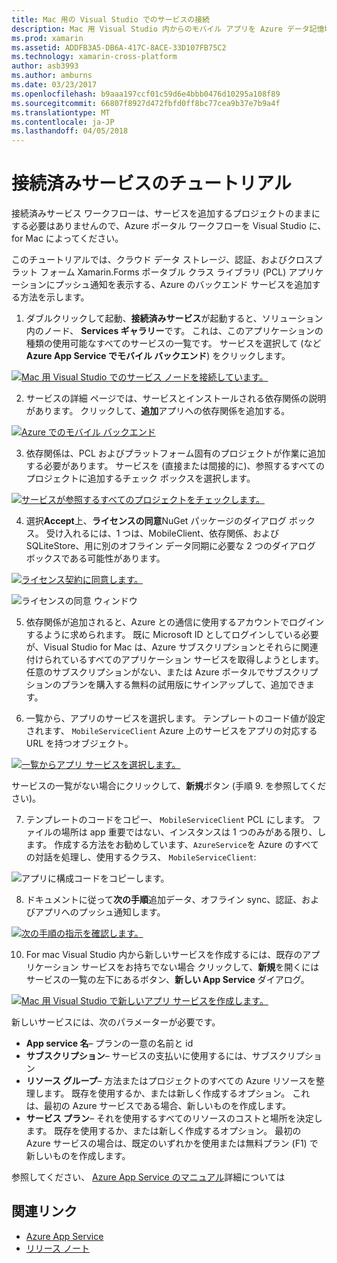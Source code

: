 ```yaml
---
title: Mac 用の Visual Studio でのサービスの接続
description: Mac 用 Visual Studio 内からのモバイル アプリを Azure データ記憶域、認証、およびプッシュ通知を追加します。
ms.prod: xamarin
ms.assetid: ADDFB3A5-DB6A-417C-8ACE-33D107FB75C2
ms.technology: xamarin-cross-platform
author: asb3993
ms.author: amburns
ms.date: 03/23/2017
ms.openlocfilehash: b9aaa197ccf01c59d6e4bbb0476d10295a108f89
ms.sourcegitcommit: 66807f8927d472fbfd0ff8bc77cea9b37e7b9a4f
ms.translationtype: MT
ms.contentlocale: ja-JP
ms.lasthandoff: 04/05/2018
---
```

# <a name="connected-services-walkthrough"></a>接続済みサービスのチュートリアル

接続済みサービス ワークフローは、サービスを追加するプロジェクトのままにする必要はありませんので、Azure ポータル ワークフローを Visual Studio に、for Mac によってください。

このチュートリアルでは、クラウド データ ストレージ、認証、およびクロスプラット フォーム Xamarin.Forms ポータブル クラス ライブラリ (PCL) アプリケーションにプッシュ通知を表示する、Azure のバックエンド サービスを追加する方法を示します。


1.  ダブルクリックして起動、**接続済みサービス**が起動すると、ソリューション内のノード、 **Services ギャラリー**です。
  これは、このアプリケーションの種類の使用可能なすべてのサービスの一覧です。 サービスを選択して (など**Azure App Service でモバイル バックエンド**) をクリックします。

  [![](connected-services-images/image001-sml.png "Mac 用 Visual Studio でのサービス ノードを接続しています。")](connected-services-images/image001.png#lightbox)

2. サービスの詳細 ページでは、サービスとインストールされる依存関係の説明があります。
  クリックして、**追加**アプリへの依存関係を追加する。

  [![](connected-services-images/image002-sml.png "Azure でのモバイル バックエンド")](connected-services-images/image002.png#lightbox)

3. 依存関係は、PCL およびプラットフォーム固有のプロジェクトが作業に追加する必要があります。
  サービスを (直接または間接的に)、参照するすべてのプロジェクトに追加するチェック ボックスを選択します。

  [![](connected-services-images/image003-sml.png "サービスが参照するすべてのプロジェクトをチェックします。")](connected-services-images/image003.png#lightbox)

4. 選択**Accept**上、**ライセンスの同意**NuGet パッケージのダイアログ ボックス。
  受け入れるには、1 つは、MobileClient、依存関係、および SQLiteStore、用に別のオフライン データ同期に必要な 2 つのダイアログ ボックスである可能性があります。

  [![](connected-services-images/image004-sml.png "ライセンス契約に同意します。")](connected-services-images/image004.png#lightbox)

  ![](connected-services-images/image005.png "ライセンスの同意 ウィンドウ")

5. 依存関係が追加されると、Azure との通信に使用するアカウントでログインするように求められます。
  既に Microsoft ID としてログインしている必要が、Visual Studio for Mac は、Azure サブスクリプションとそれらに関連付けられているすべてのアプリケーション サービスを取得しようとします。 任意のサブスクリプションがない、または Azure ポータルでサブスクリプションのプランを購入する無料の試用版にサインアップして、追加できます。

6. 一覧から、アプリのサービスを選択します。 テンプレートのコード値が設定されます、 `MobileServiceClient` Azure 上のサービスをアプリの対応する URL を持つオブジェクト。

  [![](connected-services-images/image006-sml.png "一覧からアプリ サービスを選択します。")](connected-services-images/image006.png#lightbox)

  サービスの一覧がない場合にクリックして、**新規**ボタン (手順 9. を参照してください)。

7. テンプレートのコードをコピー、 `MobileServiceClient` PCL にします。 ファイルの場所は app 重要ではない、インスタンスは 1 つのみがある限り、します。
  作成する方法をお勧めしています、`AzureService`を Azure のすべての対話を処理し、使用するクラス、 `MobileServiceClient`:

  ![](connected-services-images/image007.png "アプリに構成コードをコピーします。")

8. ドキュメントに従って**次の手順**追加データ、オフライン sync、認証、およびアプリへのプッシュ通知します。

  [![](connected-services-images/image008-sml.png "次の手順の指示を確認します。")](connected-services-images/image008.png#lightbox)

10. For mac Visual Studio 内から新しいサービスを作成するには、既存のアプリケーション サービスをお持ちでない場合
  クリックして、**新規**を開くにはサービスの一覧の左下にあるボタン、**新しい App Service**  ダイアログ。

  [![](connected-services-images/image009-sml.png "Mac 用 Visual Studio で新しいアプリ サービスを作成します。")](connected-services-images/image009.png#lightbox)

新しいサービスには、次のパラメーターが必要です。

-   **App service 名**– プランの一意の名前と id
-   **サブスクリプション**– サービスの支払いに使用するには、サブスクリプション
-   **リソース グループ**– 方法またはプロジェクトのすべての Azure リソースを整理します。 既存を使用するか、または新しく作成するオプション。 これは、最初の Azure サービスである場合、新しいものを作成します。
-   **サービス プラン**– それを使用するすべてのリソースのコストと場所を決定します。 既存を使用するか、または新しく作成するオプション。 最初の Azure サービスの場合は、既定のいずれかを使用または無料プラン (F1) で新しいものを作成します。

参照してください、 [Azure App Service のマニュアル](https://docs.microsoft.com/azure/app-service/)詳細については


## <a name="related-links"></a>関連リンク

- [Azure App Service](https://docs.microsoft.com/en-us/azure/app-service/)
- [リリース ノート](https://developer.xamarin.com/releases/studio/xamarin.studio_6.2/xamarin.studio_6.2/#Connected_Services)
